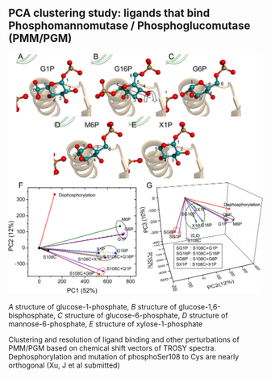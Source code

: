 ## PCA clustering study: ligands that bind Phosphomannomutase / Phosphoglucomutase (PMM/PGM)  

<img src='../../png/examples/biplot.jpeg' width=800>

*A* structure of glucose-1-phosphate,
*B* structure of glucose-1,6-bisphosphate,
*C* structure of glucose-6-phosphate,
*D* structure of mannose-6-phosphate,
*E* structure of xylose-1-phosphate

Clustering and resolution of ligand binding and other perturbations of PMM/PGM based on chemical shift vectors of TROSY spectra. 
Dephosphorylation and mutation of phosphoSer108 to Cys are nearly orthogonal (Xu, J et al
submitted)
